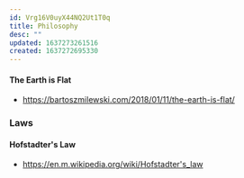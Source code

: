 ```yaml
---
id: Vrg16V0uyX44NQ2Ut1T0q
title: Philosophy
desc: ""
updated: 1637273261516
created: 1637272695330
---
```


#### The Earth is Flat

- https://bartoszmilewski.com/2018/01/11/the-earth-is-flat/

### Laws

#### Hofstadter's Law

- https://en.m.wikipedia.org/wiki/Hofstadter's_law
